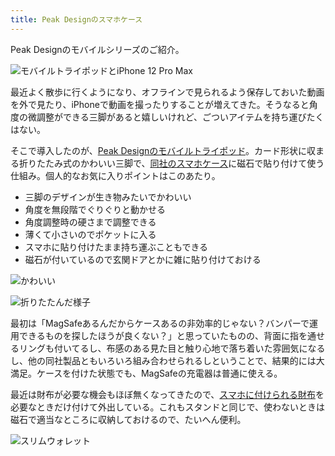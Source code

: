 ```yaml
---
title: Peak Designのスマホケース
---
```

Peak Designのモバイルシリーズのご紹介。

![](https://lh6.googleusercontent.com/ZX5DFWH_1Soi3OVMCGlPSv6iZ6GCASI8NkJL0RsCKaLFzHjkGpqW2j-nCrIZvmyr23v5tjnXAfWd8rSUxajdavzrqayA-vKDvyuyFbsl8SNQ2JDZmgtsBVcZWSpOpjOX46m-Ke9abr5i0ehjXNOWWVJkMNxygoT_jGfLGS83v2S7fy8VyCauN-Y9Rwa4 "モバイルトライポッドとiPhone 12 Pro Max")

最近よく散歩に行くようになり、オフラインで見られるよう保存しておいた動画を外で見たり、iPhoneで動画を撮ったりすることが増えてきた。そうなると角度の微調整ができる三脚があると嬉しいけれど、ごついアイテムを持ち運びたくはない。

そこで導入したのが、[Peak Designのモバイルトライポッド](https://www.amazon.co.jp/dp/B09FRZPLL3)。カード形状に収まる折りたたみ式のかわいい三脚で、[同社のスマホケース](https://www.amazon.co.jp/dp/B09FP3HP7Z?)に磁石で貼り付けて使う仕組み。個人的なお気に入りポイントはこのあたり。

*   三脚のデザインが生き物みたいでかわいい
*   角度を無段階でぐりぐりと動かせる
*   角度調整時の硬さまで調整できる
*   薄くて小さいのでポケットに入る
*   スマホに貼り付けたまま持ち運ぶこともできる
*   磁石が付いているので玄関ドアとかに雑に貼り付けておける

![](https://lh4.googleusercontent.com/UCKJyrQW5PbeeCWxs0Ml0L1hPFKjW39lqhHo3-Kz9poCQvyB_-JrGwr4scIZpvfK5VwpfUjpACdDhzxZEzAmffB5SG-QJYbiiWX5AgdSxZ_Bxb07c1UZQNsF4tRzwwj16LBphooWipE5QGCy5Pm5XBC_FAH2NAIeYV8WbgvB2ibwoK6JZu0HfXHUA9cn "かわいい")

![](https://lh4.googleusercontent.com/EUI0puizywBj3MV-oH3_4N9qj4OKJCalIjiKciUioVXenDLGPOz4fsYX5dDMj-Ji6LK74pUAtRwj6OK9ytzdH_rJjOsMgk75EJ7kWvg4kWzwkxdLGX7A-79DNqDZvoa3NN2LUlqasdi4dVMHT-s2PsCbQl4rXiJZXpHK8zz48YzWIncGLSWjWU1-INKN "折りたたんだ様子")

最初は「MagSafeあるんだからケースあるの非効率的じゃない？バンパーで運用できるものを探したほうが良くない？」と思っていたものの、背面に指を通せるリングも付いてるし、布感のある見た目と触り心地で落ち着いた雰囲気になるし、他の同社製品ともいろいろ組み合わせられるしということで、結果的には大満足。ケースを付けた状態でも、MagSafeの充電器は普通に使える。

最近は財布が必要な機会もほぼ無くなってきたので、[スマホに付けられる財布](https://www.amazon.co.jp/dp/B09FSGW671)を必要なときだけ付けて外出している。これもスタンドと同じで、使わないときは磁石で適当なところに収納しておけるので、たいへん便利。

![](https://lh4.googleusercontent.com/BsTP46ajOpUiGcKpFnjcloIBBk1go5jsYCAK0TBhPsyBC9k6K6IkZJjauEw70qWVqIFrDsyW5CUxI3_pHrrdNoEk8-hJHDwajf2799KTKIoS7nYL8TC8XT-5BSXpI6SxTaMaRDfPQpw6av34RXCmurWTRYCY6etYAU-fFwqMpCVeCVAI_DTQg0zISfw7 "スリムウォレット")
